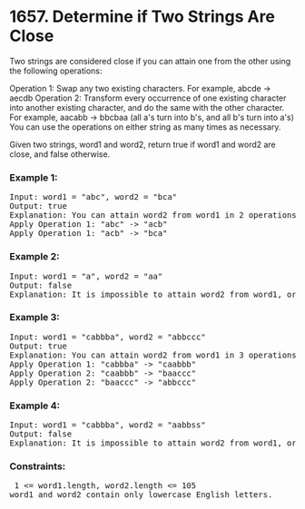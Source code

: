 # 1657. Determine if Two Strings Are Close

Two strings are considered close if you can attain one from the other using the following operations:

Operation 1: Swap any two existing characters.
For example, abcde -> aecdb
Operation 2: Transform every occurrence of one existing character into another existing character, and do the same with the other character.
For example, aacabb -> bbcbaa (all a's turn into b's, and all b's turn into a's)
You can use the operations on either string as many times as necessary.


Given two strings, word1 and word2, return true if word1 and word2 are close, and false otherwise.

 

### Example 1:

<pre>Input: word1 = "abc", word2 = "bca"
Output: true
Explanation: You can attain word2 from word1 in 2 operations.
Apply Operation 1: "abc" -> "acb"
Apply Operation 1: "acb" -> "bca"</pre>

### Example 2:

<pre>Input: word1 = "a", word2 = "aa"
Output: false
Explanation: It is impossible to attain word2 from word1, or vice versa, in any number of operations.</pre>

### Example 3:

<pre>Input: word1 = "cabbba", word2 = "abbccc"
Output: true
Explanation: You can attain word2 from word1 in 3 operations.
Apply Operation 1: "cabbba" -> "caabbb"
Apply Operation 2: "caabbb" -> "baaccc"
Apply Operation 2: "baaccc" -> "abbccc"</pre>

### Example 4:

<pre>Input: word1 = "cabbba", word2 = "aabbss"
Output: false
Explanation: It is impossible to attain word2 from word1, or vice versa, in any amount of operations.</pre>
 

### Constraints:

<pre> 1 <= word1.length, word2.length <= 105
word1 and word2 contain only lowercase English letters.</pre>
